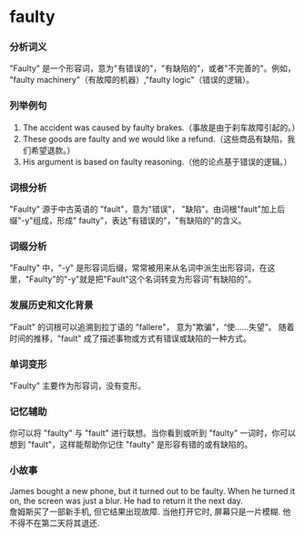 # faulty

### 分析词义

  

"Faulty" 是一个形容词，意为"有错误的"，"有缺陷的"，或者"不完善的"。例如， "faulty machinery"（有故障的机器）,"faulty logic"（错误的逻辑）。

  

### 列举例句

  

1.  The accident was caused by faulty brakes.（事故是由于刹车故障引起的。）
2.  These goods are faulty and we would like a refund.（这些商品有缺陷，我们希望退款。）
3.  His argument is based on faulty reasoning.（他的论点基于错误的逻辑。）

  

### 词根分析

  

"Faulty" 源于中古英语的 "fault"，意为"错误"， "缺陷"。由词根"fault"加上后缀"-y"组成，形成" faulty"，表达"有错误的"，"有缺陷的"的含义。

  

### 词缀分析

  

"Faulty" 中，"-y" 是形容词后缀，常常被用来从名词中派生出形容词，在这里，"Faulty"的"-y"就是把"Fault"这个名词转变为形容词"有缺陷的"。

  

### 发展历史和文化背景

  

"Fault" 的词根可以追溯到拉丁语的 "fallere"， 意为"欺骗"，“使……失望”。 随着时间的推移，"fault" 成了描述事物或方式有错误或缺陷的一种方式。

  

### 单词变形

  

"Faulty" 主要作为形容词，没有变形。

  

### 记忆辅助

  

你可以将 "faulty" 与 "fault" 进行联想。当你看到或听到 "faulty" 一词时，你可以想到 "fault"，这样能帮助你记住 "faulty" 是形容有错的或有缺陷的。

  

### 小故事

  

James bought a new phone, but it turned out to be faulty. When he turned it on, the screen was just a blur. He had to return it the next day.  
詹姆斯买了一部新手机, 但它结果出现故障. 当他打开它时, 屏幕只是一片模糊. 他不得不在第二天将其退还.
